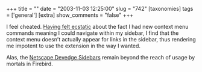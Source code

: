 +++
title = ""
date = "2003-11-03 12:25:00"
slug = "742"
[taxonomies]
tags = ['general']
[extra]
show_comments = "false"
+++

I feel cheated. [Having felt ecstatic](http://pipthepixie.tripod.com/blog/archive/2003_11_01_blog.html#106780989343786868) about the fact I had new context menu commands meaning I could navigate within my sidebar, I find that the context menu doesn’t actually appear for links in the sidebar, thus rendering me impotent to use the extension in the way I wanted.

Alas, the [Netscape Devedge Sidebars](http://devedge.netscape.com/toolbox/sidebars/) remain beyond the reach of usage by mortals in Firebird.
